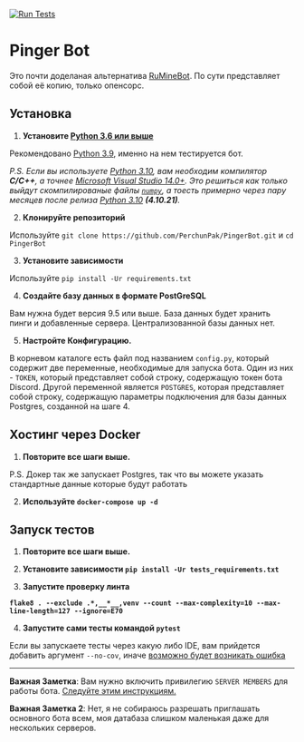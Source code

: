 [![Run Tests](https://github.com/PerchunPak/PingerBot/actions/workflows/tests.yml/badge.svg?branch=main)](https://github.com/PerchunPak/PingerBot/actions/workflows/tests.yml)

# Pinger Bot

Это почти доделаная альтернатива [RuMineBot](https://vk.com/ruminebot). По сути представляет собой её копию, только опенсорс.

## Установка

1. **Установите [Python 3.6 или выше](https://www.python.org/downloads)**

Рекомендовано [Python 3.9](https://www.python.org/downloads/release/python-397), именно на нем тестируется бот.

*P.S. Если вы используете [Python 3.10](https://www.python.org/downloads/release/python-3100), вам необходим компилятор **C/C++**, а точнее [Microsoft Visual Studio 14.0+](https://visualstudio.microsoft.com/downloads).*
*Это решиться как только выйдут скомпилированые файлы [`numpy`](https://pypi.org/project/numpy), а тоесть примерно через пару месяцев после релиза [Python 3.10](https://www.python.org/downloads/release/python-3100) **(4.10.21)**.*

2. **Клонируйте репозиторий**

Используйте `git clone https://github.com/PerchunPak/PingerBot.git` и `cd PingerBot`

3. **Установите зависимости**

Используйте `pip install -Ur requirements.txt`

4. **Создайте базу данных в формате PostGreSQL**

Вам нужна будет версия 9.5 или выше. База данных будет хранить пинги и добавленные сервера. Централизованной базы данных нет.

5. **Настройте Конфигурацию.**

В корневом каталоге есть файл под названием `config.py`, который содержит две переменные, необходимые для запуска бота. Один из них - `TOKEN`, который представляет собой строку, содержащую токен бота Discord. Другой переменной является `POSTGRES`, которая представляет собой строку, содержащую параметры подключения для базы данных Postgres, созданной на шаге 4.

## Хостинг через Docker

1. **Повторите все шаги выше.**

P.S. Докер так же запускает Postgres, так что вы можете указать стандартные данные которые будут работать

2. **Используйте `docker-compose up -d`**

## Запуск тестов

1. **Повторите все шаги выше.**

2. **Установите зависимости `pip install -Ur tests_requirements.txt`**

3. **Запустите проверку линта**

**`flake8 . --exclude .*,__*__,venv --count --max-complexity=10 --max-line-length=127 --ignore=E70`**

4. **Запустите сами тесты командой `pytest`**

Если вы запускаете тесты через какую либо IDE, вам прийдется добавить аргумент `--no-cov`, иначе [возможно будет возникать ошибка](https://pytest-cov.readthedocs.io/en/latest/debuggers.html)

---

**Важная Заметка**: Вам нужно включить привилегию `SERVER MEMBERS` для работы бота. [Следуйте этим инструкциям.](https://discordpy.readthedocs.io/en/latest/intents.html#privileged-intents)

**Важная Заметка 2**: Нет, я не собираюсь разрешать приглашать основного бота всем, моя датабаза слишком маленькая даже для нескольких серверов.
